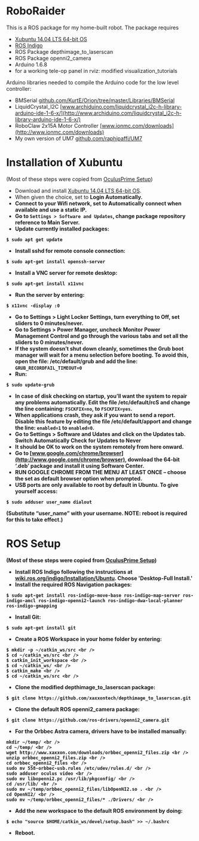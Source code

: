 # RoboRaider
This is a ROS package for my home-built robot. The package requires
* [Xubuntu 14.04 LTS 64-bit OS](https://xubuntu.org/release/14-04/)
* [ROS Indigo](http://wiki.ros.org/indigo/Installation/Ubuntu)
* ROS Package depthimage_to_laserscan
* ROS Package openni2_camera
* Arduino 1.6.8
* for a working tele-op panel in rviz: modified visualization_tutorials

Arduino libraries needed to compile the Arduino code for the low level controller:
* BMSerial [github.com/KurtE/Orion/tree/master/Libraries/BMSerial](https://github.com/KurtE/Orion/tree/master/Libraries/BMSerial)
* LiquidCrystal_I2C [www.archiduino.com/liquidcrystal_i2c-h-library-arduino-ide-1-6-x/](http://www.archiduino.com/liquidcrystal_i2c-h-library-arduino-ide-1-6-x/)
* RoboClaw 2x15A Motor Controller [www.ionmc.com/downloads](http://www.ionmc.com/downloads)
* My own version of UM7 [github.com/raphipaffi/UM7](https://github.com/raphipaffi/UM7)

# Installation of Xubuntu
(Most of these steps were copied from [OculusPrime Setup](http://www.xaxxon.com/documentation/view/oculus-prime-xubuntu-setup))
* Download and install [Xubuntu 14.04 LTS 64-bit OS](https://xubuntu.org/release/14-04/).
* When given the choice, set to <b>Login Automatically<b>.
* Connect to your Wifi network, set to <b>Automatically connect when available<b> and use a static IP.
* Go to `Settings > Software and Updates`, change package repository reference to <b>Main Server<b>.
* Update currently installed packages: <br />
```
$ sudo apt get update
```
* Install sshd for remote console connection: <br />
```
$ sudo apt-get install openssh-server
```
* Install a VNC server for remote desktop: <br />
```
$ sudo apt-get install x11vnc
```
* Run the server by entering: <br />
```
$ x11vnc -display :0
```
* Go to <b>Settings > Light Locker Settings<b>, turn everything to <b>Off<b>, set sliders to <b>0 minutes/never<b>.
* Go to <b>Settings > Power Manager<b>, uncheck <b>Monitor Power Management Control<b> and go through the various tabs and set all the sliders to <b>0 minutes/never<b>.
* If the system doesn’t shut down cleanly, sometimes the Grub boot manager will wait for a menu selection before booting. To avoid this, open the file: <b>/etc/default/grub<b> and add the line: `GRUB_RECORDFAIL_TIMEOUT=0`
* Run: <br />
```
$ sudo update-grub
```
* In case of disk checking on startup, you’ll want the system to repair any problems automatically. Edit the file <b>/etc/default/rcS<b> and change the line containing: `FSCKFIX=no`, to `FSCKFIX=yes`.
* When applications crash, they ask if you want to send a report. Disable this feature by editing the file <b>/etc/default/apport<b> and change the line: `enabled=1` to `enabled=0`.
* Go to <b>Settings > Software and Udates<b> and click on the <b>Updates<b> tab. Switch <b>Automatically Check for Updates<b> to <b>Never<b>
* It should be OK to work on the system remotely from here onward.
* Go to [www.google.com/chrome/browser](http://www.google.com/chrome/browser), download the 64-bit ‘.deb’ package and install it using Software Center.
* RUN GOOGLE CHROME FROM THE MENU AT LEAST ONCE – choose the <b>set as default browser<b> option when prompted.
* USB ports are only available to root by default in Ubuntu. To give yourself access:
```
$ sudo adduser user_name dialout
```
(Substitute “user_name” with your username. NOTE: reboot is required for this to take effect.)


# ROS Setup
(Most of these steps were copied from [OculusPrime Setup](http://www.xaxxon.com/documentation/view/oculus-prime-ros-installation))
* Install ROS Indigo following the instructions at [wiki.ros.org/indigo/Installation/Ubuntu](http://wiki.ros.org/indigo/Installation/Ubuntu). Choose 'Desktop-Full Install.'
* Install the required ROS Navigation packages: <br />
```
$ sudo apt-get install ros-indigo-move-base ros-indigo-map-server ros-indigo-amcl ros-indigo-openni2-launch ros-indigo-dwa-local-planner ros-indigo-gmapping
```
* Install Git: <br />
```
$ sudo apt-get install git
```
* Create a ROS Workspace in your home folder by entering: <br />
```
$ mkdir -p ~/catkin_ws/src <br />
$ cd ~/catkin_ws/src <br />
$ catkin_init_workspace <br />
$ cd ~/catkin_ws/ <br />
$ catkin_make <br />
$ cd ~/catkin_ws/src <br />
```
* Clone the modified depthimage_to_laserscan package: <br />
```
$ git clone https://github.com/xaxxontech/depthimage_to_laserscan.git
```
* Clone the default ROS openni2_camera package: <br />
```
$ git clone https://github.com/ros-drivers/openni2_camera.git
```
* For the Orbbec Astra camera, drivers have to be installed manually: <br />
```
mkdir ~/temp/ <br />
cd ~/temp/ <br />
wget http://www.xaxxon.com/downloads/orbbec_openni2_files.zip <br />
unzip orbbec_openni2_files.zip <br />
cd orbbec_openni2_files <br />
sudo mv 558-orbbec-usb.rules /etc/udev/rules.d/ <br />
sudo adduser oculus video <br />
sudo mv libopenni2.pc /usr/lib/pkgconfig/ <br />
cd /usr/lib/ <br />
sudo mv ~/temp/orbbec_openni2_files/libOpenNI2.so . <br />
cd OpenNI2/ <br />
sudo mv ~/temp/orbbec_openni2_files/* ./Drivers/ <br />
```
* Add the new workspace to the default ROS environment by doing: <br />
```
$ echo "source $HOME/catkin_ws/devel/setup.bash" >> ~/.bashrc
```
* Reboot.








